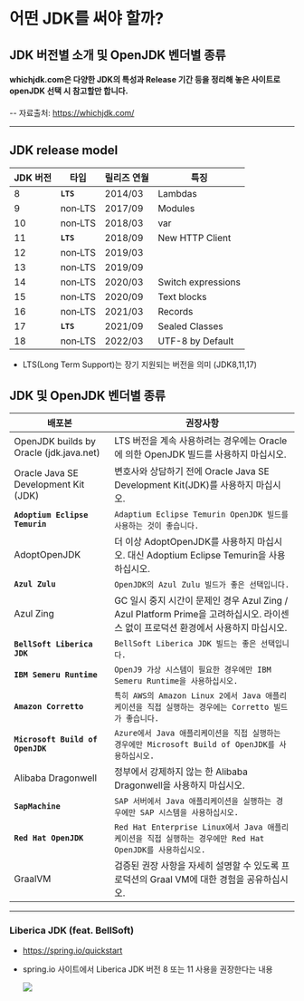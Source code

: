 # 어떤 JDK를 써야 할까?
## JDK 버전별 소개 및 OpenJDK 벤더별 종류
#### whichjdk.com은 다양한 JDK의 특성과 Release 기간 등을 정리해 놓은 사이트로 openJDK 선택 시 참고할만 합니다.

-- 자료출처: https://whichjdk.com/

---

## JDK release model


| JDK 버전 | 타입     | 릴리즈 연월 | 특징               |
| ---------- | ---------- | ------------- | -------------------- |
| 8        | **```LTS```**  | 2014/03     | Lambdas            |
| 9        | non‑LTS | 2017/09     | Modules            |
| 10       | non‑LTS | 2018/03     | var                |
| 11       | **```LTS```**  | 2018/09     | New HTTP Client    |
| 12       | non‑LTS | 2019/03     |                    |
| 13       | non‑LTS | 2019/09     |                    |
| 14       | non‑LTS | 2020/03     | Switch expressions |
| 15       | non‑LTS | 2020/09     | Text blocks        |
| 16       | non‑LTS | 2021/03     | Records            |
| 17       | **```LTS```**  | 2021/09     | Sealed Classes     |
| 18       | non‑LTS | 2022/03     | UTF-8 by Default   |

* LTS(Long Term Support)는 장기 지원되는 버전을 의미 (JDK8,11,17)

## JDK 및 OpenJDK 벤더별 종류


| 배포본                                  | 권장사항                                                                                                                           |
| ----------------------------------------- | ------------------------------------------------------------------------------------------------------------------------------------ |
| OpenJDK builds by Oracle (jdk.java.net) | LTS 버전을 계속 사용하려는 경우에는 Oracle에 의한 OpenJDK 빌드를 사용하지 마십시오.                                                |
| Oracle Java SE Development Kit (JDK)    | 변호사와 상담하기 전에 Oracle Java SE Development Kit(JDK)를 사용하지 마십시오.                                                    |
| **```Adoptium Eclipse Temurin```**     | ```Adaptium Eclipse Temurin OpenJDK 빌드를 사용하는 것이 좋습니다.```                                                                    |
| AdoptOpenJDK                            | 더 이상 AdoptOpenJDK를 사용하지 마십시오. 대신 Adoptium Eclipse Temurin을 사용하십시오.                                            |
| **```Azul Zulu```**                           | ```OpenJDK의 Azul Zulu 빌드가 좋은 선택입니다.```                                                                                        |
| Azul Zing                               | GC 일시 중지 시간이 문제인 경우 Azul Zing / Azul Platform Prime을 고려하십시오. 라이센스 없이 프로덕션 환경에서 사용하지 마십시오. |
| **```BellSoft Liberica JDK```**               | ```BellSoft Liberica JDK 빌드는 좋은 선택입니다.```                                                                                      |
| **```IBM Semeru Runtime```**                  | ```OpenJ9 가상 시스템이 필요한 경우에만 IBM Semeru Runtime을 사용하십시오.```                                                            |
| **```Amazon Corretto```**                     | ```특히 AWS의 Amazon Linux 2에서 Java 애플리케이션을 직접 실행하는 경우에는 Corretto 빌드가 좋습니다.```                                 |
| **```Microsoft Build of OpenJDK```**          | ```Azure에서 Java 애플리케이션을 직접 실행하는 경우에만 Microsoft Build of OpenJDK를 사용하십시오.```                                    |
| Alibaba Dragonwell                      | 정부에서 강제하지 않는 한 Alibaba Dragonwell을 사용하지 마십시오.                                                                  |
| **```SapMachine```**                          | ```SAP 서버에서 Java 애플리케이션을 실행하는 경우에만 SAP 시스템을 사용하십시오.```                                                      |
| **```Red Hat OpenJDK```**                     | ```Red Hat Enterprise Linux에서 Java 애플리케이션을 직접 실행하는 경우에만 Red Hat OpenJDK를 사용하십시오.```                            |
| GraalVM                                 | 검증된 권장 사항을 자세히 설명할 수 있도록 프로덕션의 Graal VM에 대한 경험을 공유하십시오.                                         |

---

### Liberica JDK (feat. BellSoft)

* https://spring.io/quickstart
* spring.io 사이트에서 Liberica JDK 버전 8 또는 11 사용을 권장한다는 내용

  <img src="https://img.shields.io/badge/OpenJDK-1F6B75?style=for-the-badge&logo=OpenJDK&logoColor=black">

